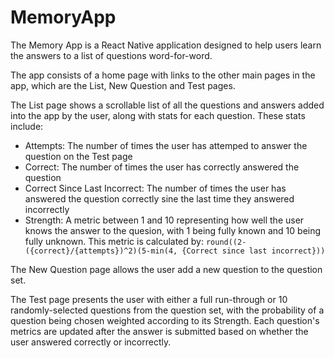 # MemoryApp

The Memory App is a React Native application designed to help users learn the answers to a list of questions word-for-word.

The app consists of a home page with links to the other main pages in the app, which are the List, New Question and Test pages.

The List page shows a scrollable list of all the questions and answers added into the app by the user, along with stats for each question. These stats include:

- Attempts: The number of times the user has attemped to answer the question on the Test page
- Correct: The number of times the user has correctly answered the question
- Correct Since Last Incorrect: The number of times the user has answered the question correctly sine the last time they answered incorrectly
- Strength: A metric between 1 and 10 representing how well the user knows the answer to the quesion, with 1 being fully known and 10 being fully unknown. This metric is calculated by: `round((2-({correct}/{attempts})^2)(5-min(4, {Correct since last incorrect}))`

The New Question page allows the user add a new question to the question set.

The Test page presents the user with either a full run-through or 10 randomly-selected questions from the question set, with the probability of a question being chosen weighted according to its Strength. Each question's metrics are updated after the answer is submitted based on whether the user answered correctly or incorrectly.
